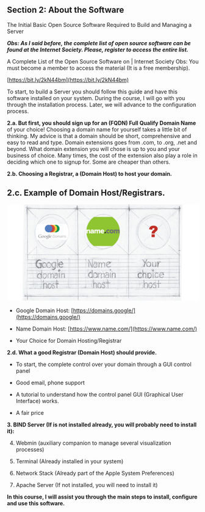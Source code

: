 ## Section 2: About the Software

The Initial Basic Open Source Software Required to Build and Managing a Server

***Obs: As I said before, the complete list of open source software can be found at the Internet Society. Please, register to access the entire list.***

A Complete List of the Open Source Software on | Internet Society
Obs: You must become a member to access the material (It is a free membership).


[https://bit.ly/2kN44bm](https://bit.ly/2kN44bm)


To start, to build a Server you should follow this guide and have this software installed on your system. During the course, I will go with you through the installation process. Later, we will advance to the configuration process.

**2.a. But first, you should sign up for an (FQDN) Full Qualify Domain Name** of your choice! Choosing a domain name for yourself takes a little bit of thinking. My advice is that a domain should be short, comprehensive and easy to read and type. Domain extensions goes from .com, to .org, .net and beyond. What domain extension you will chose is up to you and your business of choice. Many times, the cost of the extension also play a role in deciding which one to signup for. Some are cheaper than others.

**2.b. Choosing a Registrar, a (Domain Host) to host your domain.**

**2.c. Example of Domain Host/Registrars.**
-

![Example of Domain Host Registrars](/img/domain-host-registrar-01.png)

- Google Domain Host: [https://domains.google/](https://domains.google/)

- Name Domain Host: [https://www.name.com/](https://www.name.com/)

- Your Choice for Domain Hosting/Registrar

**2.d. What a good Registrar (Domain Host) should provide.** 

- To start, the complete control over your domain through a GUI control panel

- Good email, phone support

- A tutorial to understand how the control panel GUI (Graphical User Interface) works.

- A fair price

**3. BIND Server (If is not installed already, you will probably need to install it):**

4. Webmin (auxiliary companion to manage several visualization processes)

5. Terminal (Already installed in your system)

6. Network Stack (Already part of the Apple System Preferences)

7. Apache Server (If not installed, you will need to install it)

**In this course, I will assist you through the main steps to install, configure and use this software.**

